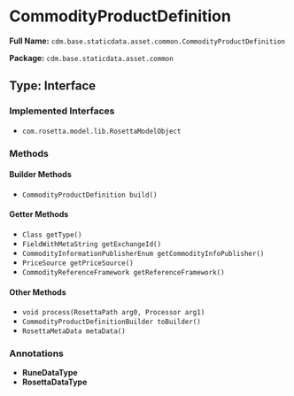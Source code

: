 # CommodityProductDefinition

**Full Name:** `cdm.base.staticdata.asset.common.CommodityProductDefinition`

**Package:** `cdm.base.staticdata.asset.common`

## Type: Interface

### Implemented Interfaces

- `com.rosetta.model.lib.RosettaModelObject`

### Methods

#### Builder Methods

- `CommodityProductDefinition build()`

#### Getter Methods

- `Class getType()`
- `FieldWithMetaString getExchangeId()`
- `CommodityInformationPublisherEnum getCommodityInfoPublisher()`
- `PriceSource getPriceSource()`
- `CommodityReferenceFramework getReferenceFramework()`

#### Other Methods

- `void process(RosettaPath arg0, Processor arg1)`
- `CommodityProductDefinitionBuilder toBuilder()`
- `RosettaMetaData metaData()`

### Annotations

- **RuneDataType**
- **RosettaDataType**

